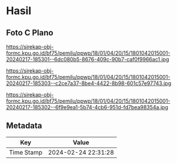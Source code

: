 # Hasil

## Foto C Plano

https://sirekap-obj-formc.kpu.go.id/bf75/pemilu/ppwp/18/01/04/20/15/1801042015001-20240217-185301--6dc080b5-8676-409c-90b7-caf0f9966ac1.jpg

https://sirekap-obj-formc.kpu.go.id/bf75/pemilu/ppwp/18/01/04/20/15/1801042015001-20240217-185303--c2ce7a37-8be4-4422-8b98-601c57e97743.jpg

https://sirekap-obj-formc.kpu.go.id/bf75/pemilu/ppwp/18/01/04/20/15/1801042015001-20240217-185302--6f9e9ea1-5b74-4cb6-951d-fd7bea98354a.jpg


## Metadata

| Key        | Value               |
| ---------- | ------------------- |
| Time Stamp | 2024-02-24 22:31:28 |



